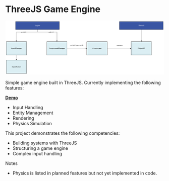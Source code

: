 # ThreeJS Game Engine

![Diagram of the engine](./docs/diagram.png)

Simple game engine built in ThreeJS. Currently implementing the following features:

**[Demo](https://tanner-c.github.io/web-game/)**

* Input Handling
* Entity Management
* Rendering
* Physics Simulation

This project demonstrates the following competencies:

- Building systems with ThreeJS
- Structuring a game engine
- Complex input handling

Notes
- Physics is listed in planned features but not yet implemented in code.

